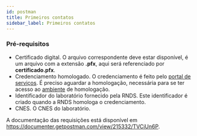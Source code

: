```yaml
---
id: postman
title: Primeiros contatos
sidebar_label: Primeiros contatos
---
```


### Pré-requisitos

- Certificado digital. O arquivo correspondente deve estar disponível, é um arquivo com a extensão **.pfx**, aqui será referenciado por **certificado.pfx**.
- Credenciamento homologado. O credenciamento é feito pelo [portal de serviços](https://servicos-datasus.saude.gov.br/). É preciso aguardar a homologação, necessária para se ter acesso ao [ambiente](../ambientes) de homologação.
- Identificador do laboratório fornecido pela RNDS. Este identificador é criado quando a RNDS homologa o credenciamento.
- CNES. O CNES do laboratório.

A documentação das requisições está disponível em https://documenter.getpostman.com/view/215332/TVCiUn6P.
